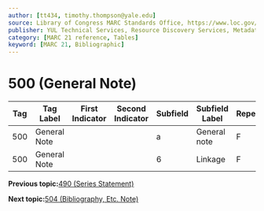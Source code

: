 ```yaml
---
author: [tt434, timothy.thompson@yale.edu]
source: Library of Congress MARC Standards Office, https://www.loc.gov/marc/bibliographic/bd500.html
publisher: YUL Technical Services, Resource Discovery Services, Metadata Services Unit
category: [MARC 21 reference, Tables]
keyword: [MARC 21, Bibliographic]
---
```


# 500 \(General Note\)

|Tag|Tag Label|First Indicator|Second Indicator|Subfield|Subfield Label|Repeatable|
|---|---------|---------------|----------------|--------|--------------|----------|
|500|General Note| | |a|General note|F|
|500|General Note| | |6|Linkage|F|

**Previous topic:**[490 \(Series Statement\)](../tables/490_bib_table.md)

**Next topic:**[504 \(Bibliography, Etc. Note\)](../tables/504_bib_table.md)

